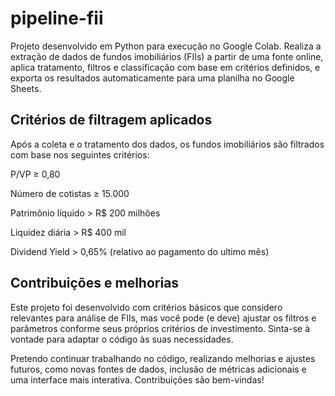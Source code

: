 # pipeline-fii
Projeto desenvolvido em Python para execução no Google Colab. Realiza a extração de dados de fundos imobiliários (FIIs) a partir de uma fonte online, aplica tratamento, filtros e classificação com base em critérios definidos, e exporta os resultados automaticamente para uma planilha no Google Sheets.


## Critérios de filtragem aplicados
Após a coleta e o tratamento dos dados, os fundos imobiliários são filtrados com base nos seguintes critérios:

P/VP ≥ 0,80

Número de cotistas ≥ 15.000

Patrimônio líquido > R$ 200 milhões

Liquidez diária > R$ 400 mil

Dividend Yield > 0,65% (relativo ao pagamento do ultimo mês)


## Contribuições e melhorias
Este projeto foi desenvolvido com critérios básicos que considero relevantes para análise de FIIs, mas você pode (e deve) ajustar os filtros e parâmetros conforme seus próprios critérios de investimento. Sinta-se à vontade para adaptar o código às suas necessidades.

Pretendo continuar trabalhando no código, realizando melhorias e ajustes futuros, como novas fontes de dados, inclusão de métricas adicionais e uma interface mais interativa. Contribuições são bem-vindas!
